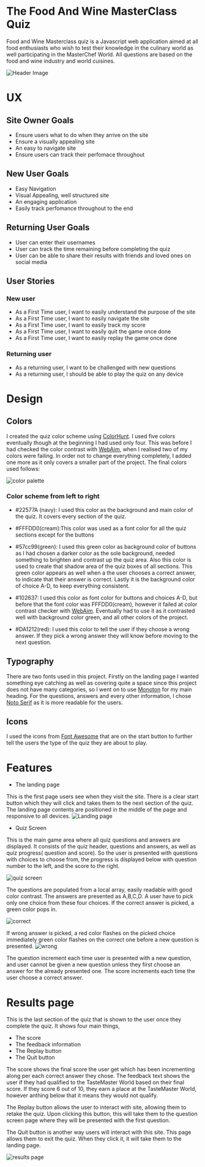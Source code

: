 # The Food And Wine MasterClass Quiz
Food and Wine Masterclass quiz is a Javascript web application aimed at all food enthusiasts who wish to test their knowledge in the culinary world as well participating in the MasterChef World. All questions are based on the food and wine industry and world cuisines.

![Header Image](assets/images/Screenshot_120.png)
# UX
## Site Owner Goals
- Ensure  users what to do when they arrive on the site
- Ensure a visually appealing site
- An easy to navigate site
- Ensure users can track their perfomace throughout
## New User Goals
- Easy Navigation
- Visual Appealing, well structured site
- An engaging application
- Easily track perfomance throughout to the end
## Returning User Goals
- User can enter their usernames
- User can track the time remaining before completing the quiz
- User can be able to share their results with friends and loved ones on social media
## User Stories
### New user
- As a First Time user, I want to easily understand the purpose of the site
- As a First Time user, I want to easily navigate the site
- As a First Time user, I want to easily track my score
- As a First Time user, I want to easily quit the game once done
- As a First Time user, I want to easily replay the game once done
### Returning user
- As a returning user, I want to be challenged with new questions
- As a returning user, I should be able to play the quiz on any device
# Design
## Colors
I created the quiz color scheme using [ColorHunt](https://colorhunt.co/palette/22577a38a3a557cc9980ed99). I used five colors eventually though at the beginning I had used only four. This was before I had checked the color contrast with [WebAim](https://webaim.org/resources/contrastchecker/), when I realised two of my colors were failing. In order not  to change everything completely, I added one more as it only covers a smaller part of the project. The final colors used follows:

![color palette](assets/images/Screenshot_111.png)
### Color scheme from left to right
- #22577A (navy): I used this color as the background and main color of the quiz. It covers every section of the quiz.
- #FFFDD0(cream):This color was used as a font color for all the quiz sections except for the buttons
- #57cc99(green): I used this green color as background color of buttons as I had chosen a darker color as the sole background, needed something to brighten and contrast up the quiz area. Also this color is used to create that shadow area of the quiz boxes of all sections. This green color appears as well when a the user chooses a correct answer, to indicate that their answer is correct. Lastly it is the background color of choice A-D, to keep everything consistent.

- #102637: I used this color as font color for buttons and choices A-D, but before that the font color was FFFDD0(cream), however it failed at color contrast checker with [WebAim](https://webaim.org/resources/contrastchecker/). Eventually had to use it as it contrasted well with background color green, and all other colors of the project.

- #DA1212(red): I used this color to tell the user if they choose a wrong answer. If they pick a wrong answer they will know before moving to the next question.

## Typography
There are two fonts used in this project. Firstly on the landing page  I wanted something eye catching as well as covering quite a space since this project does not have many categories, so I went on to use [Monoton](https://fonts.google.com/specimen/Monoton) for my main heading. For the questions, answers and every other information, I chose [Noto Serif](https://fonts.google.com/noto/specimen/Noto+Serif) as it is more readable for the users.

## Icons
I used the icons from [Font Awesome](https://fontawesome.com/) that are on the start button to further tell the users the type of the quiz they are about to play.
# Features
* The landing page

This is the first page users see when they visit the site. There is a clear start button which they will click and takes them to the next section of the quiz. The landing page contents are positioned in the middle of the page and responsive to all devices.
![Landing page](assets/images/Screenshot_121.png)

* Quiz Screen

This is the main game area where all quiz questions and answers are displayed. It consists of the quiz header, questions and answers, as well as quiz progress( question and score). So the user is presented with questions with choices to choose from, the progress is displayed below with question number to the left, and the score to the right.

![quiz screen](assets/images/Screenshot_117.png)

The questions are populated from a local array, easily readable with good color contrast. The answers are presented as A,B,C,D. A user have to pick only one choice from these four choices. If the correct answer is picked, a green color pops in.

![correct ](assets/images/Screenshot_118.png)

If wrong answer is picked, a red color flashes on the picked choice immediately green color flashes on the correct one before a new question is presented.
![wrong](assets/images/Screenshot_119.png)



The question increment each time user is presented with a new question, and user cannot be given a new question unless they first choose an answer for the already presented one. The score increments each time the user choose a correct answer.

# Results page
This is the last section of the quiz that is shown to the user once they complete the quiz. It shows four main things, 
* The score
* The feedback information
* The Replay button
* The Quit button

The score shows the final score the user get which has been incrementing along per each correct answer they chose. The feedback text shows the user if they had qualified to the TasteMaster World based on their final score. If they score 6 out of 10, they earn a place at the TasteMaster World, however anthing below that it means they would not qualify.

The Replay button allows the user to interact with site, allowing them to retake the quiz. Upon clicking this button, this will take them to the question screen page where they will be presented with the first question.

The Quit button is another way users will interact with this site. This page allows them to exit the quiz. When they click it, it will take them to the landing page.

![results page](assets/images/Screenshot_114.png)




















